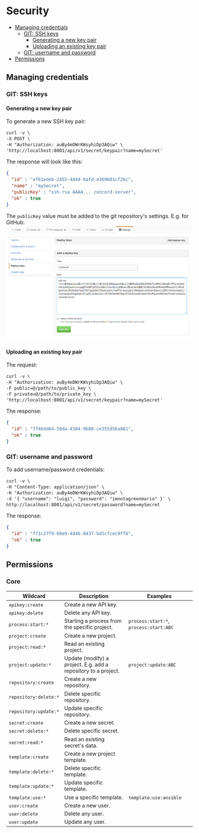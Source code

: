 # Security

- [Managing credentials](#managing-credentials)
  - [GIT: SSH keys](#git-ssh-keys)
    - [Generating a new key pair](#generating-a-new-key-pair)
    - [Uploading an existing key pair](#uploading-an-existing-key-pair)
  - [GIT: username and password](#git-username-and-password)
- [Permissions](#permissions)

## Managing credentials

### GIT: SSH keys

#### Generating a new key pair

To generate a new SSH key pair:

```
curl -v \
-X POST \
-H "Authorization: auBy4eDWrKWsyhiDp3AQiw" \
'http://localhost:8001/api/v1/secret/keypair?name=mySecret'
```

The response will look like this:

```json
{
  "id" : "ef61edeb-2455-444d-bafd-e369601cf26c",
  "name" : "mySecret",
  "publicKey" : "ssh-rsa AAAA... concord-server",
  "ok" : true
}
```

The `publicKey` value must be added to the git repository's settings.
E.g. for GitHub: ![Deploy keys](./images/github_sshkey.png)

#### Uploading an existing key pair

The request:

```
curl -v \
-H "Authorization: auBy4eDWrKWsyhiDp3AQiw" \
-F public=@/path/to/public_key \
-F private=@/path/to/private_key \
'http://localhost:8001/api/v1/secret/keypair?name=mySecret'
```

The response:

```json
{
  "id" : "f746dd64-58da-4384-9b80-ce355d5ba881",
  "ok" : true
}
```

### GIT: username and password

To add username/password credentials:

```
curl -v \
-H "Content-Type: application/json" \
-H "Authorization: auBy4eDWrKWsyhiDp3AQiw" \
-d '{ "username": "luigi", "password": "imnotagreenmario" }' \
http://localhost:8001/api/v1/secret/password?name=mySecret
```

The response:
```json
{
  "id" : "f71c27f9-60e9-4d46-8437-bd5cfcec9ff6",
  "ok" : true
}
```

## Permissions

### Core

| Wildcard                  | Description                                                    | Examples                               |
|---------------------------|----------------------------------------------------------------|----------------------------------------|
| `apikey:create`           | Create a new API key.                                          |                                        |
| `apikey:delete`           | Delete any API key.                                            |                                        |
| `process:start:*`         | Starting a process from the specific project.                  | `process:start:*`, `process:start:ABC` |
| `project:create`          | Create a new project.                                          |                                        |
| `project:read:*`          | Read an existing project.                                      |                                        |
| `project:update:*`        | Update (modify) a project. E.g. add a repository to a project. | `project:update:ABC`                   |
| `repository:create`       | Create a new repository.                                       |                                        |
| `repository:delete:*`     | Delete specific repository.                                    |                                        |
| `repository:update:*`     | Update specific repository.                                    |                                        |
| `secret:create`           | Create a new secret.                                           |                                        |
| `secret:delete:*`         | Delete specific secret.                                        |                                        |
| `secret:read:*`           | Read an existing secret's data.                                |                                        |
| `template:create`         | Create a new project template.                                 |                                        |
| `template:delete:*`       | Delete specific template.                                      |                                        |
| `template:update:*`       | Update specific template.                                      |                                        |
| `template:use:*`          | Use a specific template.                                       | `template:use:ansible`                 |
| `user:create`             | Create a new user.                                             |                                        |
| `user:delete`             | Delete any user.                                               |                                        |
| `user:update`             | Update any user.                                               |                                        |
